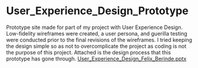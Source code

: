 # User_Experience_Design_Prototype
Prototype site made for part of my project with User Experience Design. Low-fidelity wireframes were created, a user persona, and guerilla testing were conducted prior to the final revisions of the wireframes. I tried keeping the design simple so as not to overcomplicate the project as coding is not the purpose of this project. Attached is the design process that this prototype has gone through.
[User_Experience_Design_Felix_Berinde.pptx](https://github.com/FelixBerinde/User_Experience_Design_Prototype/files/10752209/User_Experience_Design_Felix_Berinde.pptx)
